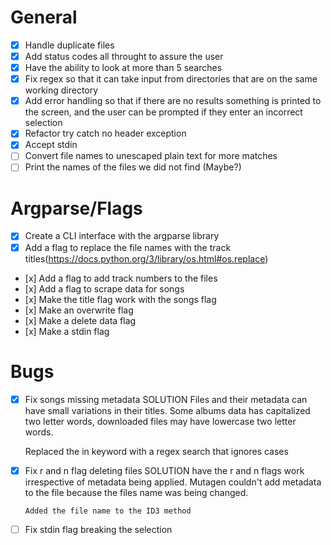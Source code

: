 # General
- [x] Handle duplicate files
- [x] Add status codes all throught to assure the user
- [x] Have the ability to look at more than 5 searches
- [x] Fix regex so that it can take input from directories that are on the same working directory
- [x] Add error handling so that if there are no results something is printed to the screen, and the user can be prompted if they enter an incorrect selection
- [x] Refactor try catch no header exception
- [x] Accept stdin
- [ ] Convert file names to unescaped plain text for more matches
- [ ] Print the names of the files we did not find (Maybe?)

# Argparse/Flags
- [x] Create a CLI interface with the argparse library
- [x] Add a flag to replace the file names with the track titles(https://docs.python.org/3/library/os.html#os.replace)
-    [x] Add a flag to add track numbers to the files
-    [x] Add a flag to scrape data for songs
-    [x] Make the title flag work with the songs flag
-    [x] Make an overwrite flag
-    [x] Make a delete data flag
-    [x] Make a stdin flag

# Bugs
- [x] Fix songs missing metadata
     SOLUTION Files and their metadata  can have small
     variations in their titles. Some albums data has capitalized
     two letter words, downloaded files may have lowercase two
     letter words.

     Replaced the in keyword with a regex search that ignores cases

- [x] Fix r and n flag deleting files
      SOLUTION have the r and n flags work irrespective of metadata
      being applied. Mutagen couldn't add metadata to the file because
      the files name was being changed.

      Added the file name to the ID3 method

- [ ] Fix stdin flag breaking the selection


